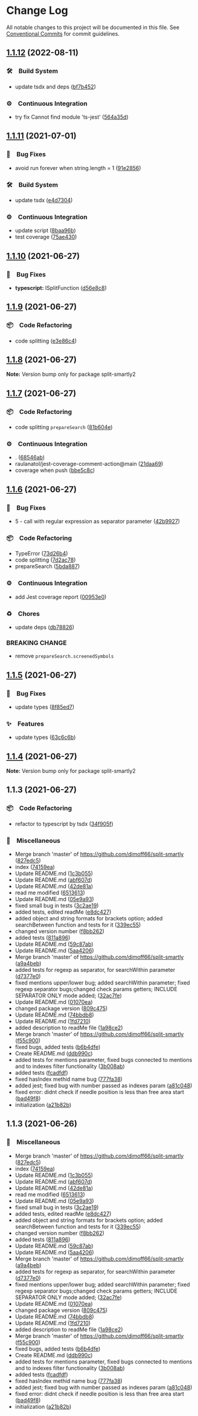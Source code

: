 # Change Log

All notable changes to this project will be documented in this file.
See [Conventional Commits](https://conventionalcommits.org) for commit guidelines.

## [1.1.12](https://github.com/bluelovers/split-smartly/compare/split-smartly2@1.1.11...split-smartly2@1.1.12) (2022-08-11)


### 🛠　Build System

* update tsdx and deps ([bf7b452](https://github.com/bluelovers/split-smartly/commit/bf7b45201714e3bd8b860d1fe05639689d2c4632))


### ⚙️　Continuous Integration

* try fix Cannot find module 'ts-jest' ([564a35d](https://github.com/bluelovers/split-smartly/commit/564a35de3017d817461ed4ab2164e5182eb2fc0a))





## [1.1.11](https://github.com/bluelovers/split-smartly/compare/split-smartly2@1.1.10...split-smartly2@1.1.11) (2021-07-01)


### 🐛　Bug Fixes

* avoid run forever when string.length = 1 ([91e2856](https://github.com/bluelovers/split-smartly/commit/91e2856556d5203b4a71186caf1acc855ba3776c))


### 🛠　Build System

* update tsdx ([e4d7304](https://github.com/bluelovers/split-smartly/commit/e4d7304f6a74b61e7c7c2c34b0b3a8d003f7b247))


### ⚙️　Continuous Integration

* update script ([8baa96b](https://github.com/bluelovers/split-smartly/commit/8baa96bfbd93fe5ef07e61a61ee57345122ea7c0))
* test coverage ([75ae430](https://github.com/bluelovers/split-smartly/commit/75ae430f7e1253e349ca4c345b696fb96253c19c))





## [1.1.10](https://github.com/bluelovers/split-smartly/compare/split-smartly2@1.1.9...split-smartly2@1.1.10) (2021-06-27)


### 🐛　Bug Fixes

* **typescript:** ISplitFunction ([d56e8c8](https://github.com/bluelovers/split-smartly/commit/d56e8c81fd7fcf426cf457008388317f43879c4b))





## [1.1.9](https://github.com/bluelovers/split-smartly/compare/split-smartly2@1.1.8...split-smartly2@1.1.9) (2021-06-27)


### 📦　Code Refactoring

* code splitting ([e3e86c4](https://github.com/bluelovers/split-smartly/commit/e3e86c4bec487be949327c71e8ea130d95cd6533))





## [1.1.8](https://github.com/bluelovers/split-smartly/compare/split-smartly2@1.1.7...split-smartly2@1.1.8) (2021-06-27)

**Note:** Version bump only for package split-smartly2





## [1.1.7](https://github.com/bluelovers/split-smartly/compare/split-smartly2@1.1.6...split-smartly2@1.1.7) (2021-06-27)


### 📦　Code Refactoring

* code splitting `prepareSearch` ([81b604e](https://github.com/bluelovers/split-smartly/commit/81b604efb787df989bb0b8ac16060a25051276d9))


### ⚙️　Continuous Integration

* . ([68546ab](https://github.com/bluelovers/split-smartly/commit/68546abe6fecbc4b3cd32603ad8f342cb66e7c97))
* raulanatol/jest-coverage-comment-action@main ([21daa69](https://github.com/bluelovers/split-smartly/commit/21daa69e6db5ca12cd8c32d83588a356893a4ca1))
* coverage when push ([bbe5c8c](https://github.com/bluelovers/split-smartly/commit/bbe5c8cbaaac3d6e0aa099320289395781f55117))





## [1.1.6](https://github.com/bluelovers/split-smartly/compare/split-smartly2@1.1.5...split-smartly2@1.1.6) (2021-06-27)


### 🐛　Bug Fixes

* 5 - call with regular expression as separator parameter ([42b9927](https://github.com/bluelovers/split-smartly/commit/42b9927099b3a66d2c0c6ba8e31dec7deab226d3))


### 📦　Code Refactoring

* TypeError ([73d26b4](https://github.com/bluelovers/split-smartly/commit/73d26b41329f82af92cfb1fb15c46013f38b0c78))
* code splitting ([7d2ac78](https://github.com/bluelovers/split-smartly/commit/7d2ac78563ae965845f644c855da9c1569382f2c))
* prepareSearch ([5bda887](https://github.com/bluelovers/split-smartly/commit/5bda8875b76d1eb54950d0f9af956ff68ad6a47a))


### ⚙️　Continuous Integration

* add Jest coverage report ([00953e0](https://github.com/bluelovers/split-smartly/commit/00953e0f6d2b8d016ae0d6ae5a175b7f0ed4f4d0))


### ♻️　Chores

* update deps ([db78826](https://github.com/bluelovers/split-smartly/commit/db788261402197056a7266f939bbd4cee2a21aaf))


### BREAKING CHANGE

* remove `prepareSearch.screenedSymbols`





## [1.1.5](https://github.com/bluelovers/split-smartly/compare/split-smartly2@1.1.4...split-smartly2@1.1.5) (2021-06-27)


### 🐛　Bug Fixes

* update types ([8f85ed7](https://github.com/bluelovers/split-smartly/commit/8f85ed70bd3a71a86719a1b1f84c56a691a7434a))


### ✨　Features

* update types ([63c6c6b](https://github.com/bluelovers/split-smartly/commit/63c6c6b53b9eec479597f6cc6be704ccb4e73d53))





## [1.1.4](https://github.com/bluelovers/split-smartly/compare/split-smartly2@1.1.3...split-smartly2@1.1.4) (2021-06-27)

**Note:** Version bump only for package split-smartly2





## 1.1.3 (2021-06-27)


### 📦　Code Refactoring

* refactor to typescript by tsdx ([34f905f](https://github.com/dimoff66/split-smartly/commit/34f905f93302bccf092f1a0a6986e3ddc93422aa))


### 🔖　Miscellaneous

* Merge branch 'master' of https://github.com/dimoff66/split-smartly ([827edc5](https://github.com/dimoff66/split-smartly/commit/827edc5e180978f63d26a248fc36deb89578cbc1))
* index ([74159ea](https://github.com/dimoff66/split-smartly/commit/74159ead973a2d69cbd08e16fe73debfddaced04))
* Update README.md ([1c3b055](https://github.com/dimoff66/split-smartly/commit/1c3b055c1ce65b4d1e9af70a05935a387c8b434e))
* Update README.md ([abf607d](https://github.com/dimoff66/split-smartly/commit/abf607ddfa1a903391b9e836d2f9bfba5eda1790))
* Update README.md ([42de81a](https://github.com/dimoff66/split-smartly/commit/42de81adc321b4a9df0b0955afa6552f677aea26))
* read me modified ([6513613](https://github.com/dimoff66/split-smartly/commit/65136137623f3d55af9806d5a329aae6d274028f))
* Update README.md ([05e9a93](https://github.com/dimoff66/split-smartly/commit/05e9a93deb05e2fd37402b84a1d639183b0b436d))
* fixed small bug in tests ([3c2ae19](https://github.com/dimoff66/split-smartly/commit/3c2ae19374358467583de768c1f4baee107e5107))
* added tests, edited readMe ([e8dc427](https://github.com/dimoff66/split-smartly/commit/e8dc42763b786352a6b1e8ebbc7d660c9f87d633))
* added object and string formats for brackets option; added searchBetween function and tests for it ([339ec55](https://github.com/dimoff66/split-smartly/commit/339ec5593d3158bc80383b7da623c5f432e387ba))
* changed version number ([f8bb262](https://github.com/dimoff66/split-smartly/commit/f8bb262cca62d1667b6f390ba0ee05c098edf85e))
* added tests ([811a896](https://github.com/dimoff66/split-smartly/commit/811a89644ad0d3de02c7029c3aaf0fbb66dd4d24))
* Update README.md ([59c87ab](https://github.com/dimoff66/split-smartly/commit/59c87abf585ee5046868942b24d457d707eb6d2c))
* Update README.md ([5aa4206](https://github.com/dimoff66/split-smartly/commit/5aa4206f3b38a053438f305639980d816c0a544a))
* Merge branch 'master' of https://github.com/dimoff66/split-smartly ([a9a4beb](https://github.com/dimoff66/split-smartly/commit/a9a4beb4a3118a5ed6cd1099cfcf70da891260bc))
* added tests for regexp as separator, for searchWithin parameter ([d7377e0](https://github.com/dimoff66/split-smartly/commit/d7377e05ad79fbc7c716620bd6dcdafc091c7859))
* fixed mentions upper/lower bug; added searchWithin parameter; fixed regexp separator bugs;changed check params getters; INCLUDE SEPARATOR ONLY mode added; ([32ac7fe](https://github.com/dimoff66/split-smartly/commit/32ac7fe6bc91a44913f3839fed2598fa89b7ce34))
* Update README.md ([01070ea](https://github.com/dimoff66/split-smartly/commit/01070eaa8829257f797baf25cac15cde2901de5c))
* changed package version ([809c475](https://github.com/dimoff66/split-smartly/commit/809c47533c25cdf867ec3aa5cf9a8d3ff406967a))
* Update README.md ([74bbdb8](https://github.com/dimoff66/split-smartly/commit/74bbdb82abe2c4c475d685fddb2de3d279834961))
* Update README.md ([1fd7210](https://github.com/dimoff66/split-smartly/commit/1fd72103b1aaecdcbfc5bb4e2d5ad8c1be14007c))
* added description to readMe file ([1a98ce2](https://github.com/dimoff66/split-smartly/commit/1a98ce27e772c9640497c6f375ac76c386601ca7))
* Merge branch 'master' of https://github.com/dimoff66/split-smartly ([f55c900](https://github.com/dimoff66/split-smartly/commit/f55c900fe019ac449e8eda6ffa0adb8a3abbf018))
* fixed bugs, added tests ([b6b4dfe](https://github.com/dimoff66/split-smartly/commit/b6b4dfe6833f1b3bfa8238ff0460edd9d09dd954))
* Create README.md ([ddb990c](https://github.com/dimoff66/split-smartly/commit/ddb990c22f60c53e9b3ec37da239948089e83b10))
* added tests for mentions parameter, fixed bugs connected to mentions and to indexes filter functionality ([3b008ab](https://github.com/dimoff66/split-smartly/commit/3b008ab8d3bf7db0f637e7d44b8ec6287b0c91d5))
* added tests ([fcadfdf](https://github.com/dimoff66/split-smartly/commit/fcadfdf2b4c1003ece3405ed0f6ab8d32d1a37a1))
* fixed hasIndex methid name bug ([777fa38](https://github.com/dimoff66/split-smartly/commit/777fa3859fd156cac173bc8a2836d4529157a934))
* added jest; fixed bug with number passed as indexes param ([a81c048](https://github.com/dimoff66/split-smartly/commit/a81c048396ec3b84d37d716da5386961bbd1f366))
* fixed error: didnt check if needle position is less than free area start ([bad49f8](https://github.com/dimoff66/split-smartly/commit/bad49f84375ea4295647a16bd9ee10acd1b18ad6))
* initialization ([a21b82b](https://github.com/dimoff66/split-smartly/commit/a21b82b27d5cbc9a1887e245391b603114ace3f3))





## 1.1.3 (2021-06-26)


### 🔖　Miscellaneous

* Merge branch 'master' of https://github.com/dimoff66/split-smartly ([827edc5](https://github.com/dimoff66/split-smartly/commit/827edc5e180978f63d26a248fc36deb89578cbc1))
* index ([74159ea](https://github.com/dimoff66/split-smartly/commit/74159ead973a2d69cbd08e16fe73debfddaced04))
* Update README.md ([1c3b055](https://github.com/dimoff66/split-smartly/commit/1c3b055c1ce65b4d1e9af70a05935a387c8b434e))
* Update README.md ([abf607d](https://github.com/dimoff66/split-smartly/commit/abf607ddfa1a903391b9e836d2f9bfba5eda1790))
* Update README.md ([42de81a](https://github.com/dimoff66/split-smartly/commit/42de81adc321b4a9df0b0955afa6552f677aea26))
* read me modified ([6513613](https://github.com/dimoff66/split-smartly/commit/65136137623f3d55af9806d5a329aae6d274028f))
* Update README.md ([05e9a93](https://github.com/dimoff66/split-smartly/commit/05e9a93deb05e2fd37402b84a1d639183b0b436d))
* fixed small bug in tests ([3c2ae19](https://github.com/dimoff66/split-smartly/commit/3c2ae19374358467583de768c1f4baee107e5107))
* added tests, edited readMe ([e8dc427](https://github.com/dimoff66/split-smartly/commit/e8dc42763b786352a6b1e8ebbc7d660c9f87d633))
* added object and string formats for brackets option; added searchBetween function and tests for it ([339ec55](https://github.com/dimoff66/split-smartly/commit/339ec5593d3158bc80383b7da623c5f432e387ba))
* changed version number ([f8bb262](https://github.com/dimoff66/split-smartly/commit/f8bb262cca62d1667b6f390ba0ee05c098edf85e))
* added tests ([811a896](https://github.com/dimoff66/split-smartly/commit/811a89644ad0d3de02c7029c3aaf0fbb66dd4d24))
* Update README.md ([59c87ab](https://github.com/dimoff66/split-smartly/commit/59c87abf585ee5046868942b24d457d707eb6d2c))
* Update README.md ([5aa4206](https://github.com/dimoff66/split-smartly/commit/5aa4206f3b38a053438f305639980d816c0a544a))
* Merge branch 'master' of https://github.com/dimoff66/split-smartly ([a9a4beb](https://github.com/dimoff66/split-smartly/commit/a9a4beb4a3118a5ed6cd1099cfcf70da891260bc))
* added tests for regexp as separator, for searchWithin parameter ([d7377e0](https://github.com/dimoff66/split-smartly/commit/d7377e05ad79fbc7c716620bd6dcdafc091c7859))
* fixed mentions upper/lower bug; added searchWithin parameter; fixed regexp separator bugs;changed check params getters; INCLUDE SEPARATOR ONLY mode added; ([32ac7fe](https://github.com/dimoff66/split-smartly/commit/32ac7fe6bc91a44913f3839fed2598fa89b7ce34))
* Update README.md ([01070ea](https://github.com/dimoff66/split-smartly/commit/01070eaa8829257f797baf25cac15cde2901de5c))
* changed package version ([809c475](https://github.com/dimoff66/split-smartly/commit/809c47533c25cdf867ec3aa5cf9a8d3ff406967a))
* Update README.md ([74bbdb8](https://github.com/dimoff66/split-smartly/commit/74bbdb82abe2c4c475d685fddb2de3d279834961))
* Update README.md ([1fd7210](https://github.com/dimoff66/split-smartly/commit/1fd72103b1aaecdcbfc5bb4e2d5ad8c1be14007c))
* added description to readMe file ([1a98ce2](https://github.com/dimoff66/split-smartly/commit/1a98ce27e772c9640497c6f375ac76c386601ca7))
* Merge branch 'master' of https://github.com/dimoff66/split-smartly ([f55c900](https://github.com/dimoff66/split-smartly/commit/f55c900fe019ac449e8eda6ffa0adb8a3abbf018))
* fixed bugs, added tests ([b6b4dfe](https://github.com/dimoff66/split-smartly/commit/b6b4dfe6833f1b3bfa8238ff0460edd9d09dd954))
* Create README.md ([ddb990c](https://github.com/dimoff66/split-smartly/commit/ddb990c22f60c53e9b3ec37da239948089e83b10))
* added tests for mentions parameter, fixed bugs connected to mentions and to indexes filter functionality ([3b008ab](https://github.com/dimoff66/split-smartly/commit/3b008ab8d3bf7db0f637e7d44b8ec6287b0c91d5))
* added tests ([fcadfdf](https://github.com/dimoff66/split-smartly/commit/fcadfdf2b4c1003ece3405ed0f6ab8d32d1a37a1))
* fixed hasIndex methid name bug ([777fa38](https://github.com/dimoff66/split-smartly/commit/777fa3859fd156cac173bc8a2836d4529157a934))
* added jest; fixed bug with number passed as indexes param ([a81c048](https://github.com/dimoff66/split-smartly/commit/a81c048396ec3b84d37d716da5386961bbd1f366))
* fixed error: didnt check if needle position is less than free area start ([bad49f8](https://github.com/dimoff66/split-smartly/commit/bad49f84375ea4295647a16bd9ee10acd1b18ad6))
* initialization ([a21b82b](https://github.com/dimoff66/split-smartly/commit/a21b82b27d5cbc9a1887e245391b603114ace3f3))
